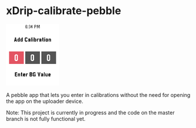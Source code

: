 # xDrip-calibrate-pebble

![](screenshots/addcalibration.png)

A pebble app that lets you enter in calibrations without the need for opening the app on the uploader device.

Note: This project is currently in progress and the code on the master branch is not fully functional yet.
